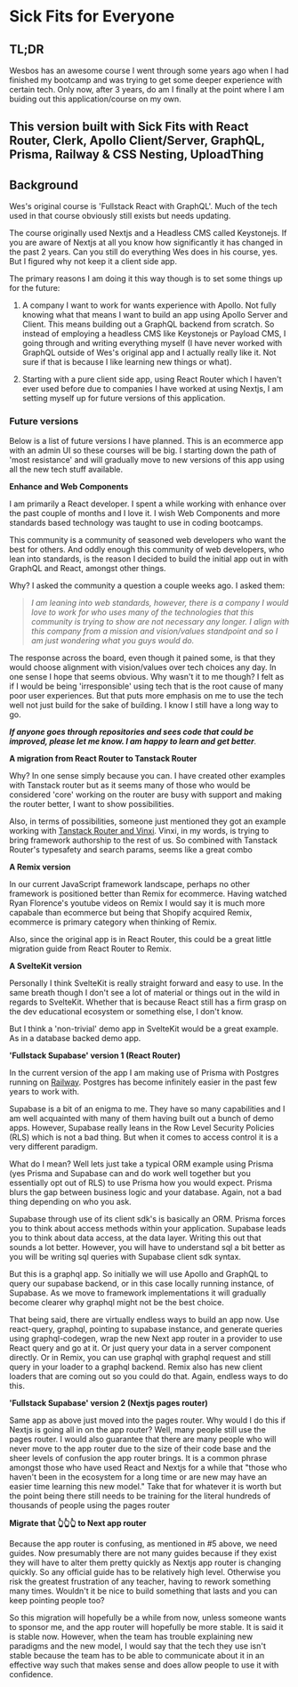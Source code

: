 # Sick Fits for Everyone

## TL;DR

Wesbos has an awesome course I went through some years ago when I had finished my bootcamp and was trying to get some deeper experience with certain tech. Only now, after 3 years, do am I finally at the point where I am buiding out this application/course on my own.

## This version built with Sick Fits with React Router, Clerk, Apollo Client/Server, GraphQL, Prisma, Railway & CSS Nesting, UploadThing

## Background

Wes's original course is 'Fullstack React with GraphQL'. Much of the tech used in that course obviously still exists but needs updating.

The course originally used Nextjs and a Headless CMS called Keystonejs. If you are aware of Nextjs at all you know how significantly it has changed in the past 2 years. Can you still do everything Wes does in his course, yes. But I figured why not keep it a client side app.

The primary reasons I am doing it this way though is to set some things up for the future:

1. A company I want to work for wants experience with Apollo. Not fully knowing what that means I want to build an app using Apollo Server and Client. This means building out a GraphQL backend from scratch. So instead of employing a headless CMS like Keystonejs or Payload CMS, I going through and writing everything myself (I have never worked with GraphQL outside of Wes's original app and I actually really like it. Not sure if that is because I like learning new things or what).

2. Starting with a pure client side app, using React Router which I haven't ever used before due to companies I have worked at using Nextjs, I am setting myself up for future versions of this application.

### Future versions

Below is a list of future versions I have planned. This is an ecommerce app with an admin UI so these courses will be big. I starting down the path of 'most resistance' and will gradually move to new versions of this app using all the new tech stuff available.

**Enhance and Web Components**

I am primarily a React developer. I spent a while working with enhance over the past couple of months and I love it. I wish Web Components and more standards based technology was taught to use in coding bootcamps.

This community is a community of seasoned web developers who want the best for others. And oddly enough this community of web developers, who lean into standards, is the reason I decided to build the initial app out in with GraphQL and React, amongst other things.

Why? I asked the community a question a couple weeks ago. I asked them:

> _I am leaning into web standards, however, there is a company I would love to work for who uses many of the technologies that this community is trying to show are not necessary any longer. I align with this company from a mission and vision/values standpoint and so I am just wondering what you guys would do._

The response across the board, even though it pained some, is that they would choose alignment with vision/values over tech choices any day. In one sense I hope that seems obvious. Why wasn't it to me though? I felt as if I would be being 'irresponsible' using tech that is the root cause of many poor user experiences. But that puts more emphasis on me to use the tech well not just build for the sake of building. I know I still have a long way to go.

_**If anyone goes through repositories and sees code that could be improved, please let me know. I am happy to learn and get better**._

**A migration from React Router to Tanstack Router**

Why? In one sense simply because you can. I have created other examples with Tanstack router but as it seems many of those who would be considered 'core' working on the router are busy with support and making the router better, I want to show possibilities.

Also, in terms of possibilities, someone just mentioned they got an example working with [Tanstack Router and Vinxi](https://github.com/MAST1999/vinxi-tanstack-router). Vinxi, in my words, is trying to bring framework authorship to the rest of us. So combined with Tanstack Router's typesafety and search params, seems like a great combo

**A Remix version**

In our current JavaScript framework landscape, perhaps no other framework is positioned better than Remix for ecommerce. Having watched Ryan Florence's youtube videos on Remix I would say it is much more capabale than ecommerce but being that Shopify acquired Remix, ecommerce is primary category when thinking of Remix.

Also, since the original app is in React Router, this could be a great little migration guide from React Router to Remix.

**A SvelteKit version**

Personally I think SvelteKit is really straight forward and easy to use. In the same breath though I don't see a lot of material or things out in the wild in regards to SvelteKit. Whether that is because React still has a firm grasp on the dev educational ecosystem or something else, I don't know.

But I think a 'non-trivial' demo app in SvelteKit would be a great example. As in a database backed demo app.

**'Fullstack Supabase' version 1 (React Router)**

In the current version of the app I am making use of Prisma with Postgres running on [Railway](). Postgres has become infinitely easier in the past few years to work with.

Supabase is a bit of an enigma to me. They have so many capabilities and I am well acquainted with many of them having built out a bunch of demo apps. However, Supabase really leans in the Row Level Security Policies (RLS) which is not a bad thing. But when it comes to access control it is a very different paradigm.

What do I mean? Well lets just take a typical ORM example using Prisma (yes Prisma and Supabase can and do work well together but you essentially opt out of RLS) to use Prisma how you would expect. Prisma blurs the gap between business logic and your database. Again, not a bad thing depending on who you ask.

Supabase through use of its client sdk's is basically an ORM. Prisma forces you to think about access methods within your application. Supabase leads you to think about data access, at the data layer. Writing this out that sounds a lot better. However, you will have to understand sql a bit better as you will be writing sql queries with Supabase client sdk syntax.

But this is a graphql app. So initially we will use Apollo and GraphQL to query our supabase backend, or in this case locally running instance, of Supabase. As we move to framework implementations it will gradually become clearer why graphql might not be the best choice.

That being said, there are virtually endless ways to build an app now. Use react-query, graphql, pointing to supabase instance, and generate queries using graphql-codegen, wrap the new Next app router in a provider to use React query and go at it. Or just query your data in a server component directly. Or in Remix, you can use graphql with graphql request and still query in your loader to a graphql backend. Remix also has new client loaders that are coming out so you could do that. Again, endless ways to do this.

**'Fullstack Supabase' version 2 (Nextjs pages router)**

Same app as above just moved into the pages router. Why would I do this if Nextjs is going all in on the app router? Well, many people still use the pages router. I would also guarantee that there are many people who will never move to the app router due to the size of their code base and the sheer levels of confusion the app router brings. It is a common phrase amongst those who have used React and Nextjs for a while that "those who haven't been in the ecosystem for a long time or are new may have an easier time learning this new model." Take that for whatever it is worth but the point being there still needs to be training for the literal hundreds of thousands of people using the pages router

**Migrate that 👆👆👆 to Next app router**

Because the app router is confusing, as mentioned in #5 above, we need guides. Now presumably there are not many guides because if they exist they will have to alter them pretty quickly as Nextjs app router is changing quickly. So any official guide has to be relatively high level. Otherwise you risk the greatest frustration of any teacher, having to rework something many times. Wouldn't it be nice to build something that lasts and you can keep pointing people too?

So this migration will hopefully be a while from now, unless someone wants to sponsor me, and the app router will hopefully be more stable. It is said it is stable now. However, when the team has trouble explaining new paradigms and the new model, I would say that the tech they use isn't stable because the team has to be able to communicate about it in an effective way such that makes sense and does allow people to use it with confidence.
